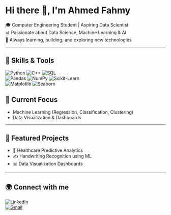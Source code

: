 # Hi there 👋, I'm Ahmed Fahmy  

🎓 Computer Engineering Student | Aspiring Data Scientist  
📊 Passionate about Data Science, Machine Learning & AI  
🚀 Always learning, building, and exploring new technologies  

---

## 🔧 Skills & Tools
![Python](https://img.shields.io/badge/Python-3776AB?style=for-the-badge&logo=python&logoColor=white)
![C++](https://img.shields.io/badge/C++-00599C?style=for-the-badge&logo=cplusplus&logoColor=white)
![SQL](https://img.shields.io/badge/SQL-4479A1?style=for-the-badge&logo=postgresql&logoColor=white)  
![Pandas](https://img.shields.io/badge/Pandas-150458?style=for-the-badge&logo=pandas&logoColor=white)
![NumPy](https://img.shields.io/badge/NumPy-013243?style=for-the-badge&logo=numpy&logoColor=white)
![Scikit-Learn](https://img.shields.io/badge/Scikit--Learn-F7931E?style=for-the-badge&logo=scikit-learn&logoColor=white)  
![Matplotlib](https://img.shields.io/badge/Matplotlib-005571?style=for-the-badge&logo=plotly&logoColor=white)
![Seaborn](https://img.shields.io/badge/Seaborn-4A90E2?style=for-the-badge&logoColor=white)




## 🚀 Current Focus
- Machine Learning (Regression, Classification, Clustering)  
- Data Visualization & Dashboards  

---

## 📂 Featured Projects
- 🏥 Healthcare Predictive Analytics  
- ✍️ Handwriting Recognition using ML  
- 📊 Data Visualization Dashboards  

---

## 🌍 Connect with me
[![LinkedIn](https://img.shields.io/badge/LinkedIn-0A66C2?style=for-the-badge&logo=linkedin&logoColor=white)](https://www.linkedin.com/in/ahmed-fahmy-aa135627a)  
[![Gmail](https://img.shields.io/badge/Email-D14836?style=for-the-badge&logo=gmail&logoColor=white)](mailto:a7medfahmy@gmail.com)  
